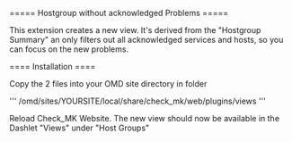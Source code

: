 ===== Hostgroup without acknowledged Problems =====

This extension creates a new view. It's derived from the "Hostgroup Summary" an only filters out all acknowledged services and hosts, so you can focus on the new problems. 

==== Installation ====

Copy the 2 files into your OMD site directory in folder 

'''
/omd/sites/YOURSITE/local/share/check_mk/web/plugins/views
'''

Reload Check_MK Website. The new view should now be available in the Dashlet "Views" under "Host Groups"

